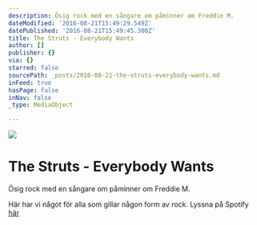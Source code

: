 ```yaml
---
description: Ösig rock med en sångare om påminner om Freddie M.
dateModified: '2016-08-21T15:49:29.549Z'
datePublished: '2016-08-21T15:49:45.300Z'
title: The Struts - Everybody Wants
author: []
publisher: {}
via: {}
starred: false
sourcePath: _posts/2016-08-21-the-struts-everybody-wants.md
inFeed: true
hasPage: false
inNav: false
_type: MediaObject

---
```

![](https://the-grid-user-content.s3-us-west-2.amazonaws.com/049fef7d-5175-4921-9a85-823ca8c69de7.jpg)

# The Struts - Everybody Wants

Ösig rock med en sångare om påminner om Freddie M.

Här har vi något för alla som gillar någon form av rock. Lyssna på Spotify [här][0]

[0]: https://open.spotify.com/album/5jQD9aAuIOy8LIGkVlgVKq